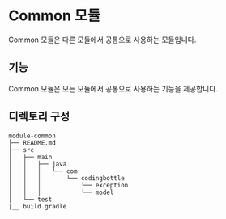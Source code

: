 # Common 모듈
Common 모듈은 다른 모듈에서 공통으로 사용하는 모듈입니다.

## 기능
Common 모듈은 모든 모듈에서 공통으로 사용하는 기능을 제공합니다. 

## 디렉토리 구성
```
module-common
├── README.md
├── src
│   ├── main
│   │   ├── java
│   │   │   └── com
│   │   │       └── codingbottle
│   │   │           └── exception
│   │   │           └── model
│   └── test
|__ build.gradle
``` 